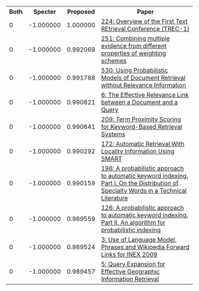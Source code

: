 <html><table><tr>
<th>Both</th>
<th>Specter</th>
<th>Proposed</th>
<th>Paper</th>
</tr>
<tr>
<td>0</td>
<td>-1.000000</td>
<td>1.000000</td>
<td><a href="https://www.semanticscholar.org/paper/939a03ff92e92e295002ce01d70ecf50981986c7">224: Overview of the First Text REtrieval Conference (TREC-1)</a></td>
</tr>
<tr>
<td>0</td>
<td>-1.000000</td>
<td>0.992069</td>
<td><a href="https://www.semanticscholar.org/paper/ae2eaefdb99b007f6d05aabdffa963f459d7e02b">251: Combining multiple evidence from different properties of weighting schemes</a></td>
</tr>
<tr>
<td>0</td>
<td>-1.000000</td>
<td>0.991788</td>
<td><a href="https://www.semanticscholar.org/paper/036b631a2ecd1781f348231a0a2b123a52a31357">530: Using Probabilistic Models of Document Retrieval without Relevance Information</a></td>
</tr>
<tr>
<td>0</td>
<td>-1.000000</td>
<td>0.990821</td>
<td><a href="https://www.semanticscholar.org/paper/ee5d58bcc83560b527611bff556fb999b918813b">6: The Effective Relevance Link between a Document and a Query</a></td>
</tr>
<tr>
<td>0</td>
<td>-1.000000</td>
<td>0.990641</td>
<td><a href="https://www.semanticscholar.org/paper/379f9f114dfe423717720b82007a48a556c96443">209: Term Proximity Scoring for Keyword-Based Retrieval Systems</a></td>
</tr>
<tr>
<td>0</td>
<td>-1.000000</td>
<td>0.990292</td>
<td><a href="https://www.semanticscholar.org/paper/ade20fdc9d35df1ed9f0864b4061a712135f0d92">172: Automatic Retrieval With Locality Information Using SMART</a></td>
</tr>
<tr>
<td>0</td>
<td>-1.000000</td>
<td>0.990159</td>
<td><a href="https://www.semanticscholar.org/paper/9bb0dcd80292262cf60e33259b91e03930bfd0f2">196: A probabilistic approach to automatic keyword indexing. Part I. On the Distribution of Specialty Words in a Technical Literature</a></td>
</tr>
<tr>
<td>0</td>
<td>-1.000000</td>
<td>0.989559</td>
<td><a href="https://www.semanticscholar.org/paper/27c77fe6cfe62204e4134eb7a4c447879d8e3a14">126: A probabilistic approach to automatic keyword indexing. Part II. An algorithm for probabilistic indexing</a></td>
</tr>
<tr>
<td>0</td>
<td>-1.000000</td>
<td>0.989524</td>
<td><a href="https://www.semanticscholar.org/paper/fae1f2bc162b43dfc7c02970a0431378057b86f4">3: Use of Language Model, Phrases and Wikipedia Forward Links for INEX 2009</a></td>
</tr>
<tr>
<td>0</td>
<td>-1.000000</td>
<td>0.989457</td>
<td><a href="https://www.semanticscholar.org/paper/2571b23580908cb2774fc8550ed869bc32b42538">5: Query Expansion for Effective Geographic Information Retrieval</a></td>
</tr>
</table></html>
